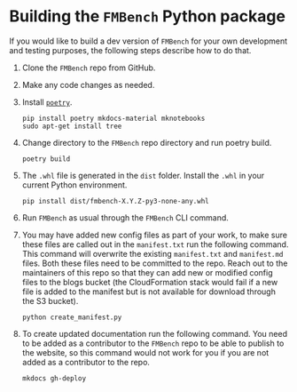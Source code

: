 # Building the `FMBench` Python package

If you would like to build a dev version of `FMBench` for your own development and testing purposes, the following steps describe how to do that.

1. Clone the `FMBench` repo from GitHub.

1. Make any code changes as needed.

1. Install [`poetry`](https://pypi.org/project/poetry/).
   
    ```{.bash}
    pip install poetry mkdocs-material mknotebooks
    sudo apt-get install tree
    ```

1. Change directory to the `FMBench` repo directory and run poetry build.

    ```{.bash}
    poetry build
    ```

1. The `.whl` file is generated in the `dist` folder. Install the `.whl` in your current Python environment.

    ```{.bash}
    pip install dist/fmbench-X.Y.Z-py3-none-any.whl
    ```

1. Run `FMBench` as usual through the `FMBench` CLI command.

1. You may have added new config files as part of your work, to make sure these files are called out in the `manifest.txt` run the following command. This command will overwrite the existing `manifest.txt` and `manifest.md` files. Both these files need to be committed to the repo. Reach out to the maintainers of this repo so that they can add new or modified config files to the blogs bucket (the CloudFormation stack would fail if a new file is added to the manifest but is not available for download through the S3 bucket).

    ```{.bash}
    python create_manifest.py
    ```

1. To create updated documentation run the following command. You need to be added as a contributor to the `FMBench` repo to be able to publish to the website, so this command would not work for you if you are not added as a contributor to the repo.

    ```{.bash}
    mkdocs gh-deploy
    ```


